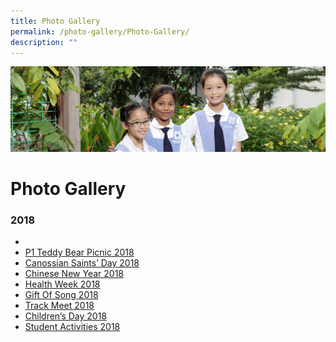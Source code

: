 ```yaml
---
title: Photo Gallery
permalink: /photo-gallery/Photo-Gallery/
description: ""
---
```

![](/images/banner-calendar.jpg)

Photo Gallery
=============

### **2018**

*   
*   [P1 Teddy Bear Picnic 2018](https://stanthonyscanossianpri.moe.edu.sg/photo-gallery/teddy-bear-picnic-2018/)
*   [Canossian Saints’ Day 2018](https://stanthonyscanossianpri.moe.edu.sg/photo-gallery/canossian-saints-day-2018/)
*   [Chinese New Year 2018](https://stanthonyscanossianpri.moe.edu.sg/photo-gallery/chinese-new-year-2018/)
*   [Health Week 2018](https://stanthonyscanossianpri.moe.edu.sg/photo-gallery/health-week-2018/)
*   [Gift Of Song 2018](https://stanthonyscanossianpri.moe.edu.sg/photo-gallery/gift-of-song-2018/)
*   [Track Meet 2018](https://stanthonyscanossianpri.moe.edu.sg/photo-gallery/track-meet-2018/)
*   [Children’s Day 2018](https://stanthonyscanossianpri.moe.edu.sg/photo-gallery/childrens-day-2018/)
*   [Student Activities 2018](https://stanthonyscanossianpri.moe.edu.sg/photo-gallery/student-activities-2018/)